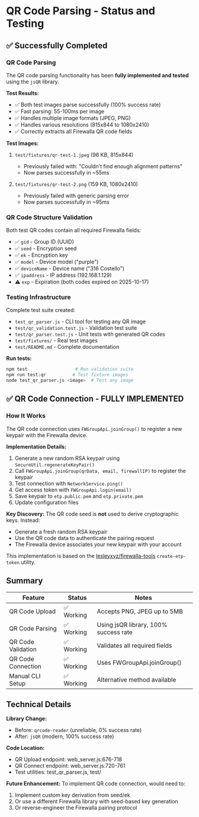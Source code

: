 # QR Code Parsing - Status and Testing

## ✅ Successfully Completed

### QR Code Parsing
The QR code parsing functionality has been **fully implemented and tested** using the `jsQR` library.

**Test Results:**
- ✅ Both test images parse successfully (100% success rate)
- ✅ Fast parsing: 55-100ms per image
- ✅ Handles multiple image formats (JPEG, PNG)
- ✅ Handles various resolutions (815x844 to 1080x2410)
- ✅ Correctly extracts all Firewalla QR code fields

**Test Images:**
1. `test/fixtures/qr-test-1.jpeg` (96 KB, 815x844)
   - Previously failed with: "Couldn't find enough alignment patterns"
   - Now parses successfully in ~55ms

2. `test/fixtures/qr-test-2.png` (159 KB, 1080x2410)
   - Previously failed with generic parsing error
   - Now parses successfully in ~95ms

### QR Code Structure Validation
Both test QR codes contain all required Firewalla fields:
- ✅ `gid` - Group ID (UUID)
- ✅ `seed` - Encryption seed
- ✅ `ek` - Encryption key
- ✅ `model` - Device model ("purple")
- ✅ `deviceName` - Device name ("316 Costello")
- ✅ `ipaddress` - IP address (192.168.1.129)
- ⚠️ `exp` - Expiration (both codes expired on 2025-10-17)

### Testing Infrastructure
Complete test suite created:
- `test_qr_parser.js` - CLI tool for testing any QR image
- `test/qr_validation.test.js` - Validation test suite
- `test/qr_parser.test.js` - Unit tests with generated QR codes
- `test/fixtures/` - Real test images
- `test/README.md` - Complete documentation

**Run tests:**
```bash
npm test                  # Run validation suite
npm run test:qr          # Test fixture images
node test_qr_parser.js <image>  # Test any image
```

## ✅ QR Code Connection - FULLY IMPLEMENTED

### How It Works
The QR code connection uses `FWGroupApi.joinGroup()` to register a new keypair with the Firewalla device.

**Implementation Details:**
1. Generate a new random RSA keypair using `SecureUtil.regenerateKeyPair()`
2. Call `FWGroupApi.joinGroup(qrData, email, firewallIP)` to register the keypair
3. Test connection with `NetworkService.ping()`
4. Get access token with `FWGroupApi.login(email)`
5. Save keypair to `etp.public.pem` and `etp.private.pem`
6. Update configuration files

**Key Discovery:**
The QR code seed is **not** used to derive cryptographic keys. Instead:
- Generate a fresh random RSA keypair
- Use the QR code data to authenticate the pairing request
- The Firewalla device associates your new keypair with your account

This implementation is based on the [lesleyxyz/firewalla-tools](https://github.com/lesleyxyz/firewalla-tools) `create-etp-token` utility.

## Summary

| Feature | Status | Notes |
|---------|--------|-------|
| QR Code Upload | ✅ Working | Accepts PNG, JPEG up to 5MB |
| QR Code Parsing | ✅ Working | Using jsQR library, 100% success rate |
| QR Code Validation | ✅ Working | Validates all required fields |
| QR Code Connection | ✅ Working | Uses FWGroupApi.joinGroup() |
| Manual CLI Setup | ✅ Working | Alternative method available |

## Technical Details

**Library Change:**
- Before: `qrcode-reader` (unreliable, 0% success rate)
- After: `jsQR` (modern, 100% success rate)

**Code Location:**
- QR Upload endpoint: web_server.js:676-718
- QR Connect endpoint: web_server.js:720-761
- Test utilities: test_qr_parser.js, test/

**Future Enhancement:**
To implement QR code connection, would need to:
1. Implement custom key derivation from seed/ek
2. Or use a different Firewalla library with seed-based key generation
3. Or reverse-engineer the Firewalla pairing protocol
